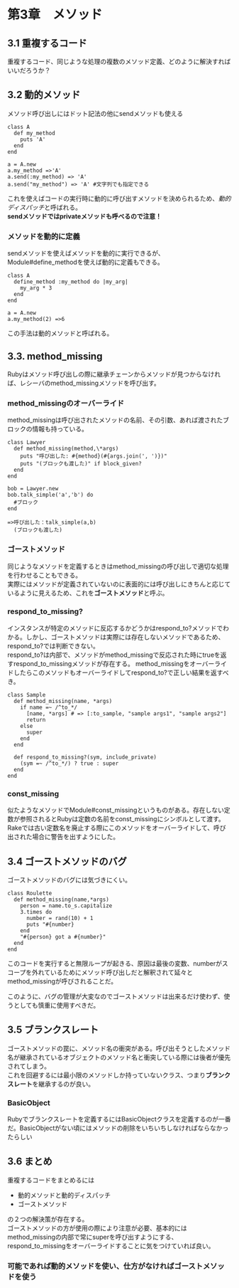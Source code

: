# 第3章　メソッド

## 3.1 重複するコード

重複するコード、同じような処理の複数のメソッド定義、どのように解決すればいいだろうか？

## 3.2 動的メソッド

メソッド呼び出しにはドット記法の他にsendメソッドも使える  
~~~
class A
  def my_method
    puts 'A'
  end
end

a = A.new
a.my_method =>'A'
a.send(:my_method) => 'A'
a.send("my_method") => 'A' #文字列でも指定できる  
~~~  

これを使えばコードの実行時に動的に呼び出すメソッドを決められるため、*動的ディスパッチ*と呼ばれる。  
**sendメソッドではprivateメソッドも呼べるので注意！**  

### メソッドを動的に定義  

sendメソッドを使えばメソッドを動的に実行できるが、Module#define_methodを使えば動的に定義もできる。  
~~~
class A
  define_method :my_method do |my_arg|
    my_arg * 3
  end
end

a = A.new
a.my_method(2) =>6
~~~  

この手法は動的メソッドと呼ばれる。  

## 3.3. method_missing

Rubyはメソッド呼び出しの際に継承チェーンからメソッドが見つからなければ、レシーバのmethod_missingメソッドを呼び出す。  

### method_missingのオーバーライド

method_missingは呼び出されたメソッドの名前、その引数、あれば渡されたブロックの情報も持っている。  
~~~
class Lawyer
  def method_missing(method,\*args)
    puts "呼び出した: #{method}(#{args.join(', ')})"
    puts "(ブロックも渡した)" if block_given?
  end
end

bob = Lawyer.new
bob.talk_simple('a','b') do
  #ブロック
end

=>呼び出した：talk_simple(a,b)
  (ブロックも渡した)
~~~  

### ゴーストメソッド

同じようなメソッドを定義するときはmethod_missingの呼び出しで適切な処理を行わせることもできる。  
実際にはメソッドが定義されていないのに表面的には呼び出しにきちんと応じているように見えるため、これを**ゴーストメソッド**と呼ぶ。  
### respond_to_missing?

インスタンスが特定のメソッドに反応するかどうかはrespond_to?メソッドでわかる。しかし、ゴーストメソッドは実際には存在しないメソッドであるため、respond_to?では判断できない。  
respond_to?は内部で、メソッドがmethod_missingで反応された時にtrueを返すrespond_to_missingメソッドが存在する。
method_missingをオーバーライドしたらこのメソッドもオーバーライドしてrespond_to?で正しい結果を返すべき。  

~~~
class Sample
  def method_missing(name, *args)
    if name =~ /^to_*/
      [name, *args] # => [:to_sample, "sample args1", "sample args2"]
      return
    else
      super
    end
  end

  def respond_to_missing?(sym, include_private)
    (sym =~ /^to_*/) ? true : super
  end
end
~~~  

### const_missing

似たようなメソッドでModule#const_missingというものがある。存在しない定数が参照されるとRubyは定数の名前をconst_missingにシンボルとして渡す。Rakeでは古い定数名を廃止する際にこのメソッドをオーバーライドして、呼び出された場合に警告を出すようにした。  
  
## 3.4 ゴーストメソッドのバグ

ゴーストメソッドのバグには気づきにくい。  
~~~
class Roulette
  def method_missing(name,*args)
    person = name.to_s.capitalize
    3.times do
      number = rand(10) + 1
      puts "#{number}
    end
    "#{person} got a #{number}"
  end
end
~~~  

このコードを実行すると無限ループが起きる、原因は最後の変数、numberがスコープを外れているためにメソッド呼び出しだと解釈されて延々とmethod_missingが呼びされることだ。  

このように、バグの管理が大変なのでゴーストメソッドは出来るだけ使わず、使うとしても慎重に使用すべきだ。  

## 3.5 ブランクスレート

ゴーストメソッドの罠に、メソッド名の衝突がある。呼び出そうとしたメソッド名が継承されているオブジェクトのメソッド名と衝突している際には後者が優先されてしまう。  
これを回避するには最小限のメソッドしか持っていないクラス、つまり**ブランクスレート**を継承するのが良い。  

### BasicObject

Rubyでブランクスレートを定義するにはBasicObjectクラスを定義するのが一番だ。BasicObjectがない頃にはメソッドの削除をいちいちしなければならなかったらしい

## 3.6 まとめ

重複するコードをまとめるには  
- 動的メソッドと動的ディスパッチ
- ゴーストメソッド

の２つの解決策が存在する。  
ゴーストメソッドの方が使用の際により注意が必要、基本的にはmethod_missingの内部で常にsuperを呼び出すようにする、respond_to_missingをオーバーライドすることに気をつけていれば良い。  

### 可能であれば動的メソッドを使い、仕方がなければゴーストメソッドを使う
